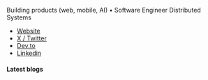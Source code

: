 Building products (web, mobile, AI) • Software Engineer Distributed Systems

- [Website](https://aashishkoshti.in/)
- [X / Twitter](https://twitter.com/ArcadeBuilds)
- [Dev.to](https://dev.to/ArcadeBuilds)
- [Linkedin](https://www.linkedin.com/in/aashishkoshti/)

#### Latest blogs

<!-- BLOGS:START -->

<!-- BLOGS:END -->
